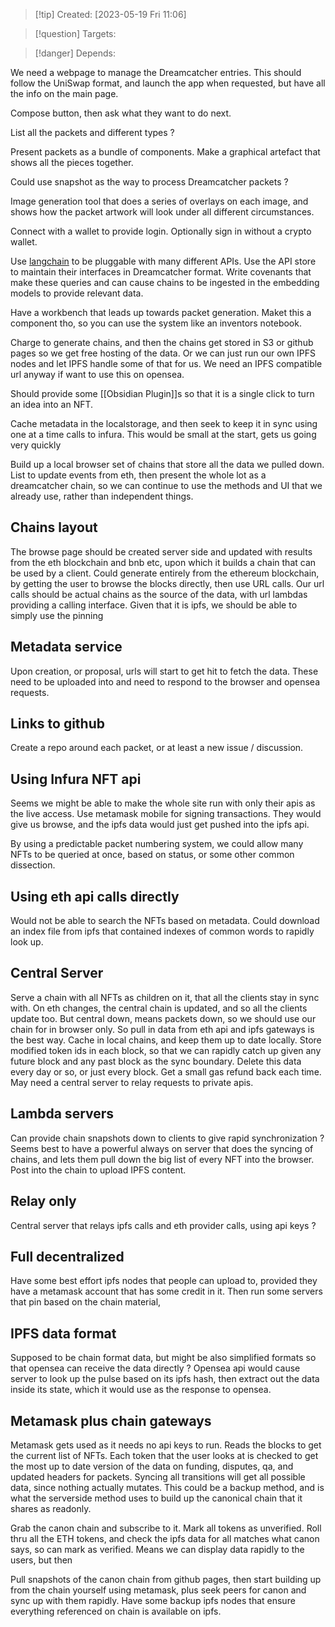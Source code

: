 
>[!tip] Created: [2023-05-19 Fri 11:06]

>[!question] Targets: 

>[!danger] Depends: 

We need a webpage to manage the Dreamcatcher entries.  This should follow the UniSwap format, and launch the app when requested, but have all the info on the main page.

Compose button, then ask what they want to do next.

List all the packets and different types ?

Present packets as a bundle of components.  Make a graphical artefact that shows all the pieces together.

Could use snapshot as the way to process Dreamcatcher packets ?

Image generation tool that does a series of overlays on each image, and shows how the packet artwork will look under all different circumstances.

Connect with a wallet to provide login.
Optionally sign in without a crypto wallet.

Use [langchain](https://langchain.com/integrations.html) to be pluggable with many different APIs.  Use the API store to maintain their interfaces in Dreamcatcher format.  Write covenants that make these queries and can cause chains to be ingested in the embedding models to provide relevant data.

Have a workbench that leads up towards packet generation.  Maket this a component tho, so you can use the system like an inventors notebook.

Charge to generate chains, and then the chains get stored in S3 or github pages so we get free hosting of the data.  Or we can just run our own IPFS nodes and let IPFS handle some of that for us.  We need an IPFS compatible url anyway if want to use this on opensea.

Should provide some [[Obsidian Plugin]]s so that it is a single click to turn an idea into an NFT.

Cache metadata in the localstorage, and then seek to keep it in sync using one at a time calls to infura.  This would be small at the start, gets us going very quickly

Build up a local browser set of chains that store all the data we pulled down.  List to update events from eth, then present the whole lot as a dreamcatcher chain, so we can continue to use the methods and UI that we already use, rather than independent things.

## Chains layout
The browse page should be created server side and updated with results from the eth blockchain and bnb etc, upon which it builds a chain that can be used by a client.
Could generate entirely from the ethereum blockchain, by getting the user to browse the blocks directly, then use URL calls.  Our url calls should be actual chains as the source of the data, with url lambdas providing a calling interface.  Given that it is ipfs, we should be able to simply use the pinning

## Metadata service
Upon creation, or proposal, urls will start to get hit to fetch the data.  These need to be uploaded into and need to respond to the browser and opensea requests.

## Links to github
Create a repo around each packet, or at least a new issue / discussion.

## Using Infura NFT api
Seems we might be able to make the whole site run with only their apis as the live access.  Use metamask mobile for signing transactions.  They would give us browse, and the ipfs data would just get pushed into the ipfs api.

By using a predictable packet numbering system, we could allow many NFTs to be queried at once, based on status, or some other common dissection.

## Using eth api calls directly
Would not be able to search the NFTs based on metadata.
Could download an index file from ipfs that contained indexes of common words to rapidly look up.

## Central Server
Serve a chain with all NFTs as children on it, that all the clients stay in sync with.
On eth changes, the central chain is updated, and so all the clients update too.
But central down, means packets down, so we should use our chain for in browser only.
So pull in data from eth api and ipfs gateways is the best way.
Cache in local chains, and keep them up to date locally.
Store modified token ids in each block, so that we can rapidly catch up given any future block and any past block as the sync boundary.
Delete this data every day or so, or just every block.  Get a small gas refund back each time.
May need a central server to relay requests to private apis.

## Lambda servers
Can provide chain snapshots down to clients to give rapid synchronization ?
Seems best to have a powerful always on server that does the syncing of chains, and lets them pull down the big list of every NFT into the browser.
Post into the chain to upload IPFS content.

## Relay only
Central server that relays ipfs calls and eth provider calls, using api keys ?

## Full decentralized
Have some best effort ipfs nodes that people can upload to, provided they have a metamask account that has some credit in it.
Then run some servers that pin based on the chain material, 

## IPFS data format
Supposed to be chain format data, but might be also simplified formats so that opensea can receive the data directly ?
Opensea api would cause server to look up the pulse based on its ipfs hash, then extract out the data inside its state, which it would use as the response to opensea.

## Metamask plus chain gateways
Metamask gets used as it needs no api keys to run.  Reads the blocks to get the current list of NFTs.
Each token that the user looks at is checked to get the most up to date version of the data on funding, disputes, qa, and updated headers for packets.  Syncing all transitions will get all possible data, since nothing actually mutates.  This could be a backup method, and is what the serverside method uses to build up the canonical chain that it shares as readonly.

Grab the canon chain and subscribe to it.  Mark all tokens as unverified.  Roll thru all the ETH tokens, and check the ipfs data for all matches what canon says, so can mark as verified.  Means we can display data rapidly to the users, but then

Pull snapshots of the canon chain from github pages, then start building up from the chain yourself using metamask, plus seek peers for canon and sync up with them rapidly.  Have some backup ipfs nodes that ensure everything referenced on chain is available on ipfs.